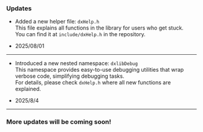 ### Updates

- Added a new helper file: `dxHelp.h`  
  This file explains all functions in the library for users who get stuck.  
  You can find it at `include/dxHelp.h` in the repository.

- 2025/08/01

---

- Introduced a new nested namespace: `dxlibDebug`  
  This namespace provides easy-to-use debugging utilities that wrap verbose code, simplifying debugging tasks.  
  For details, please check `dxHelp.h` where all new functions are explained.

- 2025/8/4

---

### More updates will be coming soon!

